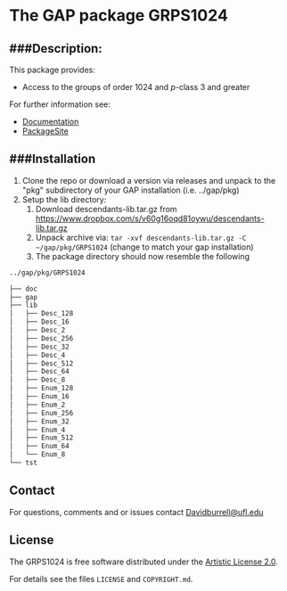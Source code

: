 # The GAP package GRPS1024

###Description:
--------------------

This package provides:

 - Access to the groups of order 1024 and $p$-class 3 and greater

For further information see:
   - [Documentation](https://davidburrell.github.io/GRPS1024/doc/chap0.html)
   - [PackageSite](https://davidburrell.github.io/GRPS1024/)

###Installation
--------------------

1. Clone the repo or download a version via releases and unpack to the "pkg" subdirectory of your GAP installation (i.e. ../gap/pkg)
2. Setup the lib directory:
	1. Download descendants-lib.tar.gz from <https://www.dropbox.com/s/v60g16oqd81oywu/descendants-lib.tar.gz>
	2. Unpack archive via:
	 `tar -xvf descendants-lib.tar.gz -C ~/gap/pkg/GRPS1024` 
	 (change to match your gap installation)
	3. The package directory should now resemble the following
```bash
../gap/pkg/GRPS1024

├── doc
├── gap
├── lib
│   ├── Desc_128
│   ├── Desc_16
│   ├── Desc_2
│   ├── Desc_256
│   ├── Desc_32
│   ├── Desc_4
│   ├── Desc_512
│   ├── Desc_64
│   ├── Desc_8
│   ├── Enum_128
│   ├── Enum_16
│   ├── Enum_2
│   ├── Enum_256
│   ├── Enum_32
│   ├── Enum_4
│   ├── Enum_512
│   ├── Enum_64
│   └── Enum_8
└── tst
```
## Contact
For questions, comments and or issues contact <Davidburrell@ufl.edu>


## License
The GRPS1024 is free software distributed under the [Artistic License 2.0](https://opensource.org/licenses/Artistic-2.0).

For details see the files `LICENSE` and `COPYRIGHT.md`.


